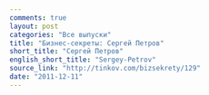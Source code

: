 ```yaml
---
comments: true
layout: post
categories: "Все выпуски"
title: "Бизнес-секреты: Сергей Петров"
short_title: "Сергей Петров"
english_short_title: "Sergey-Petrov"
source_link: "http://tinkov.com/bizsekrety/129"
date: "2011-12-11"
---
```


